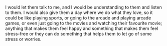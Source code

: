 I would let them talk to me, and I would be understanding to them and listen to them. I would also give them a day where we do what they love, so it could be like playing sports, or going to the arcade and playing arcade games, or even just going to the movies and watching their favourite movie; anything that makes them feel happy and something that makes them feel stress-free or they can do something that helps them to let go of some stress or worries.